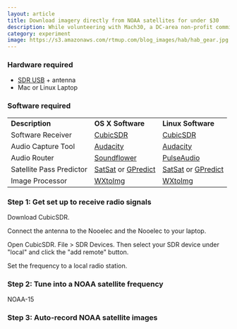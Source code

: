 ```yaml
---
layout: article
title: Download imagery directly from NOAA satellites for under $30
description: While volunteering with Mach30, a DC-area non-profit committed to open-source space exploration, I used a cheap digital antenna and open-source software to listen to and download data from a number of satellites.
category: experiment
image: https://s3.amazonaws.com/rtmup.com/blog_images/hab/hab_gear.jpg
---
```


<h3>Hardware required</h3>

<ul>
	<li><a href="http://www.nooelec.com/store/sdr/sdr-receivers/nesdr-mini2-rtl2832u-r820t2.html">SDR USB</a> + antenna</li>
	<li>Mac or Linux Laptop</li>
</ul>

<h3>Software required</h3>

<table>
	<tr>
		<td>
			<strong>Description</strong>
		</td>
		<td>
			<strong>OS X Software</strong>	
		</td>
		<td>
			<strong>Linux Software</strong>
		</td>
	</tr>
	<tr>
		<td>
			Software Receiver
		</td>
		<td>
			<a href="http://cubicsdr.com/">CubicSDR</a>	
		</td>
		<td>
			<a href="http://cubicsdr.com/">CubicSDR</a>
		</td>
	</tr>
	<tr>
		<td>
			Audio Capture Tool
		</td>
		<td>
			<a href="http://www.audacityteam.org/">Audacity</a>	
		</td>
		<td>
			<a href="http://www.audacityteam.org/">Audacity</a>
		</td>
	</tr>
	<tr>
		<td>
			Audio Router
		</td>
		<td>
			<a href="http://rogueamoeba.com/freebies/soundflower/">Soundflower</a>	
		</td>
		<td>
			<a href="https://www.freedesktop.org/wiki/Software/PulseAudio/">PulseAudio</a>
		</td>
	</tr>
	<tr>
		<td>
			Satellite Pass Predictor
		</td>
		<td>
			<a href="https://itunes.apple.com/us/app/satsat/id1017063968?ls=1&mt=8">SatSat</a> or <a href="http://gpredict.oz9aec.net/">GPredict</a>
		</td>
		<td>
			<a href="https://itunes.apple.com/us/app/satsat/id1017063968?ls=1&mt=8">SatSat</a> or <a href="http://gpredict.oz9aec.net/">GPredict</a>
		</td>
	</tr>
	<tr>
		<td>
			Image Processor
		</td>
		<td>
			<a href="http://www.wxtoimg.com/">WXtoImg</a>
		</td>
		<td>
			<a href="http://www.wxtoimg.com/">WXtoImg</a>
		</td>
	</tr>
</table>

<h3>Step 1: Get set up to receive radio signals</h3>

<p>Download CubicSDR.</p>
<p>Connect the antenna to the Nooelec and the Nooelec to your laptop.</p>
<p>Open CubicSDR. File > SDR Devices. Then select your SDR device under "local" and click the "add remote" button.</h3>
<p>Set the frequency to a local radio station.</p>

<h3>Step 2: Tune into a NOAA satellite frequency</h3>

<p>NOAA-15

<h3>Step 3: Auto-record NOAA satellite images</h3>


